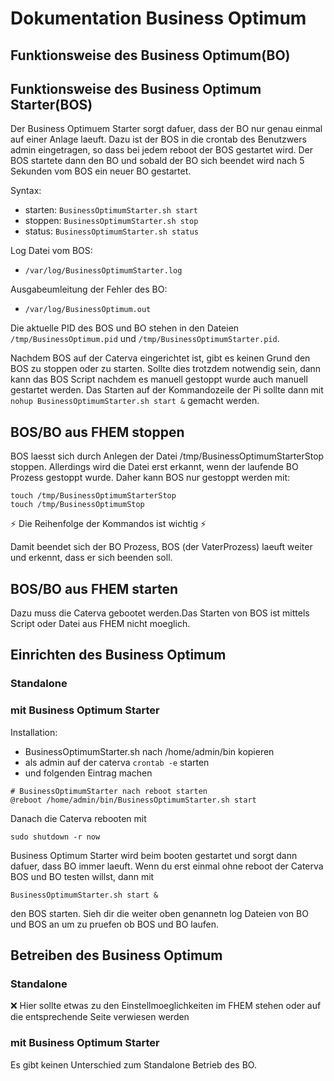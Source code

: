 # Dokumentation Business Optimum

## Funktionsweise des Business Optimum(BO)

## Funktionsweise des Business Optimum Starter(BOS)

Der Business Optimuem Starter sorgt dafuer, dass der BO nur genau einmal auf einer Anlage laeuft. Dazu ist der BOS in die crontab des Benutzwers admin eingetragen, so dass bei jedem reboot der BOS gestartet wird. Der BOS startete dann den BO und sobald der BO sich beendet wird nach 5 Sekunden vom BOS ein neuer BO gestartet.

Syntax:

- starten: `BusinessOptimumStarter.sh start`
- stoppen: `BusinessOptimumStarter.sh stop`
- status:  `BusinessOptimumStarter.sh status`

Log Datei vom BOS:
- `/var/log/BusinessOptimumStarter.log`

Ausgabeumleitung der Fehler des BO:
- `/var/log/BusinessOptimum.out`

Die aktuelle PID des BOS und BO stehen in den Dateien `/tmp/BusinessOptimum.pid` und `/tmp/BusinessOptimumStarter.pid`.

Nachdem BOS auf der Caterva eingerichtet ist, gibt es keinen Grund den BOS zu stoppen oder zu starten. Sollte dies trotzdem notwendig sein, dann kann das BOS Script nachdem es manuell gestoppt wurde auch manuell gestartet werden. Das Starten auf der Kommandozeile der Pi sollte dann mit `nohup BusinessOptimumStarter.sh start &` gemacht werden.

## BOS/BO aus FHEM stoppen

BOS laesst sich durch Anlegen der Datei /tmp/BusinessOptimumStarterStop stoppen.
Allerdings wird die Datei erst erkannt, wenn der laufende BO Prozess gestoppt wurde. Daher kann BOS nur gestoppt werden mit:

```
touch /tmp/BusinessOptimumStarterStop
touch /tmp/BusinessOptimumStop
```

⚡ Die Reihenfolge der Kommandos ist wichtig ⚡

Damit beendet sich der BO Prozess, BOS (der VaterProzess) laeuft weiter und erkennt, dass er sich beenden soll.

## BOS/BO aus FHEM starten

Dazu muss die Caterva gebootet werden.Das Starten von BOS ist mittels Script oder Datei aus FHEM nicht moeglich.

## Einrichten des Business Optimum

### Standalone

### mit Business Optimum Starter

Installation:

- BusinessOptimumStarter.sh nach /home/admin/bin kopieren
- als admin auf der caterva `crontab -e` starten
- und folgenden Eintrag machen

```
# BusinessOptimumStarter nach reboot starten
@reboot /home/admin/bin/BusinessOptimumStarter.sh start
```

Danach die Caterva rebooten mit
```
sudo shutdown -r now
```

Business Optimum Starter wird beim booten gestartet und 
sorgt dann dafuer, dass BO immer laeuft. Wenn du erst 
einmal ohne reboot der Caterva BOS und BO testen willst, 
dann  mit

```
BusinessOptimumStarter.sh start &
```

den BOS starten. Sieh dir die weiter oben genannetn log Dateien von BO und BOS an um zu pruefen ob BOS und BO laufen.

## Betreiben des Business Optimum

### Standalone

❌  Hier sollte etwas zu den Einstellmoeglichkeiten im FHEM stehen oder auf die entsprechende Seite verwiesen werden

### mit Business Optimum Starter

Es gibt keinen Unterschied zum Standalone Betrieb des BO.
